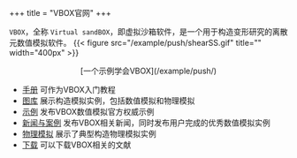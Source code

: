 +++
title = "VBOX官网"
+++

`VBOX`，全称 `Virtual sandBOX`，即虚拟沙箱软件，是一个用于构造变形研究的离散元数值模拟软件。
{{< figure src="/example/push/shearSS.gif" title=""  width="400px" >}}
<center>[一个示例学会VBOX](/example/push/)</center>

- [手册](https://doc.geovbox.com/) 可作为VBOX入门教程
- [图库](/gallery/) 展示构造模拟实例，包括数值模拟和物理模拟
- [示例](/example/) 发布VBOX数值模拟官方权威示例
- [新闻与案例](/blog/) 发布VBOX相关新闻，同时发布用户完成的优秀数值模拟实例
- [物理模拟](/am/) 展示了典型构造物理模拟实例
- [下载](/download/) 可以下载VBOX相关的文献
